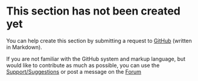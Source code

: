 # This section has not been created yet

You can help create this section by submitting a request to [GitHub](https://github.com/velocat/gpsies-doc) (written in Markdown).

If you are not familiar with the GitHub system and markup language, but would like to contribute as much as possible, you can use the [Support/Suggestions](https://velocat.ru/velo/phpBB3/tracker.php?style=16&p=24) or post a message on the [Forum](https://velocat.ru/velo/phpBB3/viewtopic.php?style=16&p=19666)